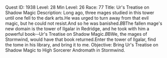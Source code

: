 Quest ID: 1938
Level: 28
Min Level: 26
Race: 77
Title: Ur's Treatise on Shadow Magic
Description: Long ago, three mages studied in this tower until one fell to the dark arts.He was urged to turn away from that evil magic, but he could not resist.And so he was banished.$B$BThe fallen mage's new domain is the tower of Ilgalar in Redridge, and he took with him a powerful book--Ur's Treatise on Shadow Magic.$B$BWe, the mages of Stormwind, would have that book returned.Enter the tower of Ilgalar, find the tome in his library, and bring it to me.
Objective: Bring Ur's Treatise on Shadow Magic to High Sorcerer Andromath in Stormwind.
